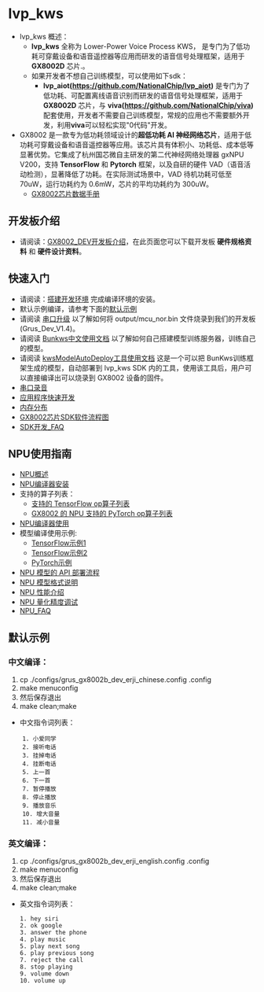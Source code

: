 # lvp_kws
* lvp_kws 概述：
    * **lvp_kws** 全称为 Lower-Power Voice Process KWS， 是专门为了低功耗可穿戴设备和语音遥控器等应用而研发的语音信号处理框架，适用于 **GX8002D** 芯片.。
    * 如果开发者不想自己训练模型，可以使用如下sdk：
        * **lvp_aiot(https://github.com/NationalChip/lvp_aiot)**  是专门为了低功耗、可配置离线语音识别而研发的语音信号处理框架，适用于 **GX8002D** 芯片，与 **viva(https://github.com/NationalChip/viva)** 配套使用，开发者不需要自己训练模型，常规的应用也不需要额外开发，利用**viva**可以轻松实现"0代码"开发。
* GX8002 是一款专为低功耗领域设计的**超低功耗 AI 神经网络芯片**，适用于低功耗可穿戴设备和语音遥控器等应用。该芯片具有体积小、功耗低、成本低等显著优势。它集成了杭州国芯微自主研发的第二代神经网络处理器 gxNPU V200，支持 **TensorFlow** 和 **Pytorch** 框架，以及自研的硬件 VAD（语音活动检测），显著降低了功耗。在实际测试场景中，VAD 待机功耗可低至 70uW，运行功耗约为 0.6mW，芯片的平均功耗约为 300uW。
    * [GX8002芯片数据手册](https://nationalchip.gitlab.io/ai_audio_docs/hardware/%E8%8A%AF%E7%89%87%E6%95%B0%E6%8D%AE%E6%89%8B%E5%86%8C/GX8002%E8%8A%AF%E7%89%87%E6%95%B0%E6%8D%AE%E6%89%8B%E5%86%8C/)

## 开发板介绍
* 请阅读：[GX8002_DEV开发板介绍](https://nationalchip.gitlab.io/ai_audio_docs/hardware/%E5%BC%80%E5%8F%91%E6%9D%BF%E7%A1%AC%E4%BB%B6%E5%8F%82%E8%80%83%E8%AE%BE%E8%AE%A1/GX8002/GX8002_DEV%E5%BC%80%E5%8F%91%E6%9D%BF/)，在此页面您可以下载开发板 **硬件规格资料** 和 **硬件设计资料**。

## 快速入门
* 请阅读：[搭建开发环境](https://nationalchip.gitlab.io/ai_audio_docs/software/lvp/SDK%E5%BC%80%E5%8F%91%E6%8C%87%E5%8D%97/SDK%E5%BF%AB%E9%80%9F%E5%85%A5%E9%97%A8/%E6%90%AD%E5%BB%BA%E5%BC%80%E5%8F%91%E7%8E%AF%E5%A2%83/#1-sdk/) 完成编译环境的安装。
* 默认示例编译，请参考下面的[默认示例](#默认示例)
* 请阅读 [串口升级](https://nationalchip.gitlab.io/ai_audio_docs/software/lvp/SDK%E5%BC%80%E5%8F%91%E6%8C%87%E5%8D%97/SDK%E5%BF%AB%E9%80%9F%E5%85%A5%E9%97%A8/%E4%B8%B2%E5%8F%A3%E5%8D%87%E7%BA%A7/) 以了解如何将 output/mcu_nor.bin 文件烧录到我们的开发板 (Grus_Dev_V1.4)。
* 请阅读 [Bunkws中文使用文档](https://nationalchip.gitlab.io/ai_audio_docs/software/lvp/Bunkws%E8%87%AA%E5%8A%A8%E5%8C%96%E8%AE%AD%E7%BB%83%E5%B9%B3%E5%8F%B0/Bunkws%E4%B8%AD%E6%96%87%E4%BD%BF%E7%94%A8%E6%96%87%E6%A1%A3/) 以了解如何自己搭建模型训练服务器，训练自己的模型。
* 请阅读 [kwsModelAutoDeploy工具使用文档](https://nationalchip.gitlab.io/ai_audio_docs/software/lvp/Bunkws%E8%87%AA%E5%8A%A8%E5%8C%96%E8%AE%AD%E7%BB%83%E5%B9%B3%E5%8F%B0/kwsModelAutoDeploy%E5%B7%A5%E5%85%B7%E4%BD%BF%E7%94%A8%E6%96%87%E6%A1%A3/) 这是一个可以把 BunKws训练框架生成的模型，自动部署到 lvp_kws SDK 内的工具，使用该工具后，用户可以直接编译出可以烧录到 GX8002 设备的固件。
* [串口录音](https://nationalchip.gitlab.io/ai_audio_docs/software/lvp/SDK%E5%BC%80%E5%8F%91%E6%8C%87%E5%8D%97/SDK%E5%BF%AB%E9%80%9F%E5%85%A5%E9%97%A8/%E4%B8%B2%E5%8F%A3%E5%BD%95%E9%9F%B3/)
* [应用程序快速开发](https://nationalchip.gitlab.io/ai_audio_docs/software/lvp/SDK%E5%BC%80%E5%8F%91%E6%8C%87%E5%8D%97/SDK%E5%BF%AB%E9%80%9F%E5%85%A5%E9%97%A8/%E5%BA%94%E7%94%A8%E7%A8%8B%E5%BA%8F%E5%BF%AB%E9%80%9F%E5%BC%80%E5%8F%91/)
* [内存分布](https://nationalchip.gitlab.io/ai_audio_docs/software/lvp/SDK%E5%BC%80%E5%8F%91%E6%8C%87%E5%8D%97/SDK%E5%BF%AB%E9%80%9F%E5%85%A5%E9%97%A8/%E5%86%85%E5%AD%98%E5%88%86%E5%B8%83/)
* [GX8002芯片SDK软件流程图](https://nationalchip.gitlab.io/ai_audio_docs/software/lvp/SDK%E5%BC%80%E5%8F%91%E6%8C%87%E5%8D%97/SDK%E8%BD%AF%E4%BB%B6%E6%9E%B6%E6%9E%84/SDK%E8%BD%AF%E4%BB%B6%E6%B5%81%E7%A8%8B%E5%9B%BE/)
* [SDK开发_FAQ](https://nationalchip.gitlab.io/ai_audio_docs/software/lvp/SDK%E5%BC%80%E5%8F%91%E6%8C%87%E5%8D%97/SDK%E5%BC%80%E5%8F%91_FAQ/%E5%8A%A8%E6%80%81%E8%B0%83%E9%A2%91APP%E4%BB%8B%E7%BB%8D/%E5%8A%A8%E6%80%81%E8%B0%83%E9%A2%91APP%E4%BB%8B%E7%BB%8D%28lvp_app_kws_state_demo%29/)

## NPU使用指南
* [NPU概述](https://nationalchip.gitlab.io/ai_audio_docs/software/npu/NPU%E6%A6%82%E8%BF%B0/)
* [NPU编译器安装](https://nationalchip.gitlab.io/ai_audio_docs/software/npu/NPU%E7%BC%96%E8%AF%91%E5%99%A8%E5%AE%89%E8%A3%85/)
* 支持的算子列表：
    * [支持的 TensorFlow op算子列表](https://nationalchip.gitlab.io/ai_audio_docs/software/npu/NPU%E6%A6%82%E8%BF%B0/#4-gx8002-npu-tensorflow-op)
    * [GX8002 的 NPU 支持的 PyTorch op算子列表](https://nationalchip.gitlab.io/ai_audio_docs/software/npu/NPU%E6%A6%82%E8%BF%B0/#5-gx8002-npu-pytorch-op)
* [NPU编译器使用](https://nationalchip.gitlab.io/ai_audio_docs/software/lvp/%E9%9F%B3%E9%A2%91%E7%AE%97%E6%B3%95%E5%8F%8ANPU%E5%BC%80%E5%8F%91/NPU%E5%BC%80%E5%8F%91%E6%8C%87%E5%8D%97/NPU%E7%BC%96%E8%AF%91%E5%99%A8%E4%BD%BF%E7%94%A8/)
* 模型编译使用示例:
    * [TensorFlow示例1](https://nationalchip.gitlab.io/ai_audio_docs/software/lvp/%E9%9F%B3%E9%A2%91%E7%AE%97%E6%B3%95%E5%8F%8ANPU%E5%BC%80%E5%8F%91/NPU%E5%BC%80%E5%8F%91%E6%8C%87%E5%8D%97/%E6%A8%A1%E5%9E%8B%E7%BC%96%E8%AF%91%E4%BD%BF%E7%94%A8%E7%A4%BA%E4%BE%8B/TensorFlow%E7%A4%BA%E4%BE%8B1/)
    * [TensorFlow示例2](https://nationalchip.gitlab.io/ai_audio_docs/software/lvp/%E9%9F%B3%E9%A2%91%E7%AE%97%E6%B3%95%E5%8F%8ANPU%E5%BC%80%E5%8F%91/NPU%E5%BC%80%E5%8F%91%E6%8C%87%E5%8D%97/%E6%A8%A1%E5%9E%8B%E7%BC%96%E8%AF%91%E4%BD%BF%E7%94%A8%E7%A4%BA%E4%BE%8B/TensorFlow%E7%A4%BA%E4%BE%8B2/)
    * [PyTorch示例](https://nationalchip.gitlab.io/ai_audio_docs/software/lvp/%E9%9F%B3%E9%A2%91%E7%AE%97%E6%B3%95%E5%8F%8ANPU%E5%BC%80%E5%8F%91/NPU%E5%BC%80%E5%8F%91%E6%8C%87%E5%8D%97/%E6%A8%A1%E5%9E%8B%E7%BC%96%E8%AF%91%E4%BD%BF%E7%94%A8%E7%A4%BA%E4%BE%8B/PyTorch%E7%A4%BA%E4%BE%8B/)
* [NPU 模型的 API 部署流程](https://nationalchip.gitlab.io/ai_audio_docs/software/lvp/%E9%9F%B3%E9%A2%91%E7%AE%97%E6%B3%95%E5%8F%8ANPU%E5%BC%80%E5%8F%91/NPU%E5%BC%80%E5%8F%91%E6%8C%87%E5%8D%97/NPU%E6%A8%A1%E5%9E%8B%E7%9A%84API%E9%83%A8%E7%BD%B2%E6%B5%81%E7%A8%8B/)
* [NPU 模型格式说明](https://nationalchip.gitlab.io/ai_audio_docs/software/lvp/%E9%9F%B3%E9%A2%91%E7%AE%97%E6%B3%95%E5%8F%8ANPU%E5%BC%80%E5%8F%91/NPU%E5%BC%80%E5%8F%91%E6%8C%87%E5%8D%97/NPU%E6%A8%A1%E5%9E%8B%E6%A0%BC%E5%BC%8F%E8%AF%B4%E6%98%8E/)
* [NPU 性能介绍](https://nationalchip.gitlab.io/ai_audio_docs/software/lvp/%E9%9F%B3%E9%A2%91%E7%AE%97%E6%B3%95%E5%8F%8ANPU%E5%BC%80%E5%8F%91/NPU%E5%BC%80%E5%8F%91%E6%8C%87%E5%8D%97/NPU%E6%80%A7%E8%83%BD%E4%BB%8B%E7%BB%8D/)
* [NPU 量化精度调试](https://nationalchip.gitlab.io/ai_audio_docs/software/lvp/%E9%9F%B3%E9%A2%91%E7%AE%97%E6%B3%95%E5%8F%8ANPU%E5%BC%80%E5%8F%91/NPU%E5%BC%80%E5%8F%91%E6%8C%87%E5%8D%97/NPU%E9%87%8F%E5%8C%96%E7%B2%BE%E5%BA%A6%E8%B0%83%E8%AF%95/)
* [NPU_FAQ](https://nationalchip.gitlab.io/ai_audio_docs/software/lvp/%E9%9F%B3%E9%A2%91%E7%AE%97%E6%B3%95%E5%8F%8ANPU%E5%BC%80%E5%8F%91/NPU%E5%BC%80%E5%8F%91%E6%8C%87%E5%8D%97/NPU_FAQ/)


## 默认示例
### 中文编译：
1. cp ./configs/grus_gx8002b_dev_erji_chinese.config .config
2. make menuconfig
3. 然后保存退出
4. make clean;make
* 中文指令词列表：
```
    1. 小爱同学
    2. 接听电话
    3. 挂掉电话
    4. 挂断电话
    5. 上一首
    6. 下一首
    7. 暂停播放
    8. 停止播放
    9. 播放音乐
    10. 增大音量
    11. 减小音量
```

### 英文编译：
1. cp ./configs/grus_gx8002b_dev_erji_english.config .config
2. make menuconfig
3. 然后保存退出
4. make clean;make
* 英文指令词列表：
    ```
    1. hey siri
    2. ok google
    3. answer the phone
    4. play music
    5. play next song
    6. play previous song
    7. reject the call
    8. stop playing
    9. volume down
    10. volume up
    ```

